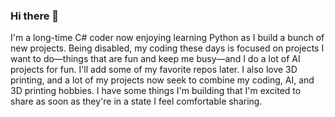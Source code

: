 ### Hi there 👋

I'm a long-time C# coder now enjoying learning Python as I build a bunch of new projects. Being disabled, my coding these days is focused on projects I want to do—things that are fun and keep me busy—and I do a lot of AI projects for fun. I'll add some of my favorite repos later. I also love 3D printing, and a lot of my projects now seek to combine my coding, AI, and 3D printing hobbies. I have some things I'm building that I'm excited to share as soon as they're in a state I feel comfortable sharing.

<!--
**dterracino/dterracino** is a ✨ _special_ ✨ repository because its `README.md` (this file) appears on your GitHub profile.

Here are some ideas to get you started:

- 🔭 I’m currently working on ...
- 🌱 I’m currently learning ...
- 👯 I’m looking to collaborate on ...
- 🤔 I’m looking for help with ...
- 💬 Ask me about ...
- 📫 How to reach me: ...
- 😄 Pronouns: ...
- ⚡ Fun fact: ...
-->
